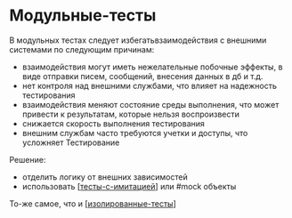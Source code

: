 # Модульные-тесты

В модульных тестах следует избегатьвзаимодействия с внешними системами по следующим причинам:

- взаимодействия могут иметь нежелательные побочные эффекты, в виде отправки писем, сообщений, внесения данных в дб и т.д.
- нет контроля над внешними службами, что влияет на надежность тестирования
- взаимодействия меняют состояние среды выполнения, что может привести к результатам, которые нельзя воспроизвести
- снижается скорость выполнения тестирования
- внешним службам часто требуются учетки и доступы, что усложняет Тестирование

Решение:

- отделить логику от внешних зависимостей
- использовать [[тесты-с-имитацией]] или #mock объекты

То-же самое, что и [[изолированные-тесты]]

[//begin]: # "Autogenerated link references for markdown compatibility"
[тесты-с-имитацией]: тесты-с-имитацией "Тесты-с-имитацией"
[изолированные-тесты]: изолированные-тесты "Изолированные тесты"
[//end]: # "Autogenerated link references"